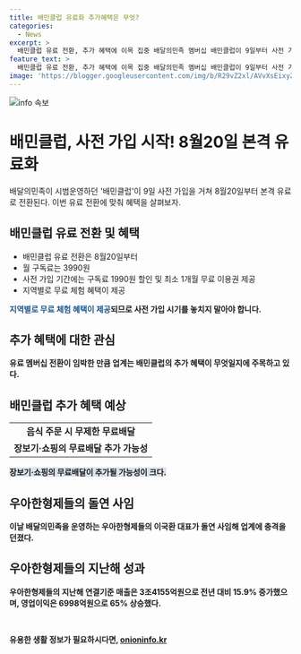 ```yaml
---
title: 배민클럽 유료화 추가혜택은 무엇?
categories:
  - News
excerpt: >
  배민클럽 유료 전환, 추가 혜택에 이목 집중 배달의민족 멤버십 배민클럽이 9일부터 사전 가입을 시작하고 8월20일부터 유료 전환된다. 월 구독료는 3990원이며, 사전 가입자에게 1990원 할인과 최소 1개월 무료 이용권을 제공한다. 지역별로 무료 체험 기간이 다르며, 추가 혜택은 조만간 공개될 예정이다. 현재는 음식 주문 시 무제한 무료배달이 가능하며, 장보기·쇼핑의 무료배달이 추가될 가능성이 크다. 배달의민족을 운영하는 우아한형제들은 대표의 돌연 사임과 차기 대표 내정자 발표로 업계에 충격을 주었다.
feature_text: >
  배민클럽 유료 전환, 추가 혜택에 이목 집중 배달의민족 멤버십 배민클럽이 9일부터 사전 가입을 시작하고 8월20일부터 유료 전환된다. 월 구독료는 3990원이며, 사전 가입자에게 1990원 할인과 최소 1개월 무료 이용권을 제공한다. 지역별로 무료 체험 기간이 다르며, 추가 혜택은 조만간 공개될 예정이다. 현재는 음식 주문 시 무제한 무료배달이 가능하며, 장보기·쇼핑의 무료배달이 추가될 가능성이 크다. 배달의민족을 운영하는 우아한형제들은 대표의 돌연 사임과 차기 대표 내정자 발표로 업계에 충격을 주었다.
image: 'https://blogger.googleusercontent.com/img/b/R29vZ2xl/AVvXsEixyZcFfHzMRdzZMjFBmAUKJYCLCGyLL1o632UiGVXcaFdKo_bkvkuCioo0uUKlGfBVcT3P84aROyZIXSBEx3Aw5nCQ3pTgDom1WDC4m8eifvWiAmWEEVb4x6G_l8C0QH225ldMjyaFvpxGEBGNO37VmDTDMHGhJPq73UglMfDca1-0aw/s1600/blogspot.png'
---
```


<p><img src="https://blogger.googleusercontent.com/img/b/R29vZ2xl/AVvXsEixyZcFfHzMRdzZMjFBmAUKJYCLCGyLL1o632UiGVXcaFdKo_bkvkuCioo0uUKlGfBVcT3P84aROyZIXSBEx3Aw5nCQ3pTgDom1WDC4m8eifvWiAmWEEVb4x6G_l8C0QH225ldMjyaFvpxGEBGNO37VmDTDMHGhJPq73UglMfDca1-0aw/s1600/blogspot.png" alt="info 속보" /></p>

<h1>배민클럽, 사전 가입 시작! 8월20일 본격 유료화</h1>

<p data-ke-size="size16">배달의민족이 시범운영하던 '배민클럽'이 9일 사전 가입을 거쳐 8월20일부터 본격 유료로 전환된다. 이번 유료 전환에 맞춰 혜택을 살펴보자.</p>

<h2 data-ke-size="size26">배민클럽 유료 전환 및 혜택</h2>

<ul>
  <li>배민클럽 유료 전환은 8월20일부터</li>
  <li>월 구독료는 3990원</li>
  <li>사전 가입 기간에는 구독료 1990원 할인 및 최소 1개월 무료 이용권 제공</li>
  <li>지역별로 무료 체험 혜택이 제공</li>
</ul>

<p><b><span style="color: #1a5490;">지역별로 무료 체험 혜택이 제공</span><b>되므로 사전 가입 시기를 놓치지 말아야 합니다.</p>

<h2 data-ke-size="size26">추가 혜택에 대한 관심</h2>

<p data-ke-size="size16">유료 멤버십 전환이 임박한 만큼 업계는 배민클럽의 추가 혜택이 무엇일지에 주목하고 있다.</p>

<h2 data-ke-size="size26">배민클럽 추가 혜택 예상</h2>

<table>
  <tr>
    <td style="text-align: center; height: 17px;"><b>음식 주문 시 무제한 무료배달</b></td>
  </tr>
  <tr>
    <td style="text-align: center; height: 17px;"><b>장보기·쇼핑의 무료배달 추가 가능성</b></td>
  </tr>
</table>

<p><b><span style="background-color: #21538527;">장보기·쇼핑의 무료배달이 추가될 가능성이 크다.</span></b></p>

<h2 data-ke-size="size26">우아한형제들의 돌연 사임</h2>

<p data-ke-size="size16">이날 배달의민족을 운영하는 우아한형제들의 이국환 대표가 돌연 사임해 업계에 충격을 던졌다.</p>

<h2 data-ke-size="size26">우아한형제들의 지난해 성과</h2>

<p data-ke-size="size16">우아한형제들의 지난해 연결기준 매출은 3조4155억원으로 전년 대비 15.9% 증가했으며, 영업이익은 6998억원으로 65% 상승했다.</p>

<p data-ke-size="size16">&nbsp;</p>
유용한 생활 정보가 필요하시다면, <a href="https://onioninfo.kr" rel="dofollow">onioninfo.kr</a>


